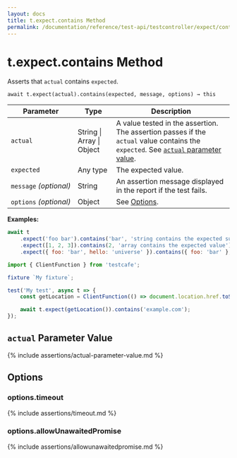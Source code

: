 ```yaml
---
layout: docs
title: t.expect.contains Method
permalink: /documentation/reference/test-api/testcontroller/expect/contains.html
---
```

# t.expect.contains Method

Asserts that `actual` contains `expected`.

```text
await t.expect(actual).contains(expected, message, options) → this
```

Parameter              | Type                                              | Description
---------------------- | ------------------------------------------------- | ------------------------------------------------------------------------------------------------------------------
`actual`             | String &#124; Array &#124; Object | A value tested in the assertion. The assertion passes if the `actual` value contains the `expected`. See [`actual` parameter value](#actual-parameter-value).
`expected`             | Any type | The expected value.
`message`&#160;*(optional)* | String   | An assertion message displayed in the report if the test fails.
`options`&#160;*(optional)* | Object   | See [Options](#options).

**Examples:**

```js
await t
    .expect('foo bar').contains('bar', 'string contains the expected substring')
    .expect([1, 2, 3]).contains(2, 'array contains the expected value')
    .expect({ foo: 'bar', hello: 'universe' }).contains({ foo: 'bar' }, 'object contains the expected property');
```

```js
import { ClientFunction } from 'testcafe';

fixture `My fixture`;

test('My test', async t => {
    const getLocation = ClientFunction(() => document.location.href.toString());

    await t.expect(getLocation()).contains('example.com');
});
```

## `actual` Parameter Value

{% include assertions/actual-parameter-value.md %}

## Options

### options.timeout

{% include assertions/timeout.md %}

### options.allowUnawaitedPromise

{% include assertions/allowunawaitedpromise.md %}
